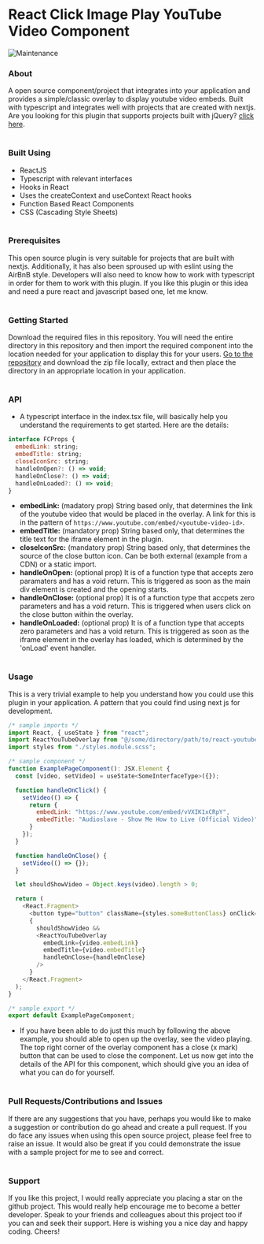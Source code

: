 # React Click Image Play YouTube Video Component
![Maintenance](https://img.shields.io/maintenance/yes/2024)
<br/>

### About
A open source component/project that integrates into your application and provides a simple/classic overlay to display youtube video embeds. Built with typescript and integrates well with projects that are created with nextjs. Are you looking for this plugin that supports projects built with jQuery? <a href="https://github.com/sricharankrishnan/click-image-play-youtube-video">click here</a>.
<br/><br/>

### Built Using
- ReactJS
- Typescript with relevant interfaces
- Hooks in React
- Uses the createContext and useContext React hooks
- Function Based React Components
- CSS (Cascading Style Sheets)
<br/><br/>

### Prerequisites
This open source plugin is very suitable for projects that are built with nextjs. Additionally, it has also been sproused up with eslint using the AirBnB style. Developers will also need to know how to work with typescript in order for them to work with this plugin. If you like this plugin or this idea and need a pure react and javascript based one, let me know.
<br/><br/>

### Getting Started
Download the required files in this repository. You will need the entire directory in this repository and then import the required component into the location needed for your application to display this for your users. <a href="https://github.com/sricharankrishnan/react-youtube-overlay-component">Go to the repository</a> and download the zip file locally, extract and then place the directory in an appropriate location in your application.
<br/><br/>

### API
- A typescript interface in the index.tsx file, will basically help you understand the requirements to get started. Here are the details:
```javascript
interface FCProps {
  embedLink: string;
  embedTitle: string;
  closeIconSrc: string;
  handleOnOpen?: () => void;
  handleOnClose?: () => void;
  handleOnLoaded?: () => void;
}
```
- <b>embedLink:</b> (madatory prop) String based only, that determines the link of the youtube video that would be placed in the overlay. A link for this is in the pattern of ```https://www.youtube.com/embed/<youtube-video-id>```.
- <b>embedTitle:</b> (mandatory prop) String based only, that determines the title text for the iframe element in the plugin.
- <b>closeIconSrc:</b> (mandatory prop) String based only, that determines the source of the close button icon. Can be both external (example from a CDN) or a static import.
- <b>handleOnOpen:</b> (optional prop) It is of a function type that accepts zero paramaters and has a void return. This is triggered as soon as the main div element is created and the opening starts.
- <b>handleOnClose:</b> (optional prop) It is of a function type that accpets zero parameters and has a void return. This is triggered when users click on the close button within the overlay.
- <b>handleOnLoaded:</b> (optional prop) It is of a function type that accepts zero parameters and has a void return. This is triggered as soon as the iframe element in the overlay has loaded, which is determined by the 'onLoad' event handler.
<br/><br/>

### Usage
This is a very trivial example to help you understand how you could use this plugin in your application. A pattern that you could find using next js for development.

```javascript
/* sample imports */
import React, { useState } from "react";
import ReactYouTubeOverlay from "@/some/directory/path/to/react-youtube-overlay-component";
import styles from "./styles.module.scss";

/* sample component */
function ExamplePageComponent(): JSX.Element {
  const [video, setVideo] = useState<SomeInterfaceType>({});

  function handleOnClick() {
    setVideo(() => {
      return {
        embedLink: "https://www.youtube.com/embed/vVXIK1xCRpY",
        embedTitle: "Audioslave - Show Me How to Live (Official Video)"
      }
    });
  }

  function handleOnClose() {
    setVideo(() => {});
  }

  let shouldShowVideo = Object.keys(video).length > 0;

  return (
    <React.Fragment>
      <button type="button" className={styles.someButtonClass} onClick={handleOnClick}>Play Video</button>
      {
        shouldShowVideo &&
        <ReactYouTubeOverlay
          embedLink={video.embedLink}
          embedTitle={video.embedTitle}
          handleOnClose={handleOnClose}
        />
      }
    </React.Fragment>
  );
}

/* sample export */
export default ExamplePageComponent;
```

- If you have been able to do just this much by following the above example, you should able to open up the overlay, see the video playing. The top right corner of the overlay component has a close (x mark) button that can be used to close the component. Let us now get into the details of the API for this component, which should give you an idea of what you can do for yourself.
<br/><br/>

### Pull Requests/Contributions and Issues
If there are any suggestions that you have, perhaps you would like to make a suggestion or contribution do go ahead and create a pull request. If you do face any issues when using this open source project, please feel free to raise an issue. It would also be great if you could demonstrate the issue with a sample project for me to see and correct.
<br/><br/>

###  Support
If you like this project, I would really appreciate you placing a star on the github project. This would really help encourage me to become a better developer. Speak to your friends and colleagues about this project too if you can and seek their support.
Here is wishing you a nice day and happy coding. Cheers!
